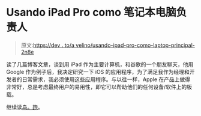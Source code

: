 # Usando iPad Pro como 笔记本电脑负责人

> 原文:[https://dev . to/a velino/usando-ipad-pro-como-laptop-principal-2n8e](https://dev.to/avelino/usando-ipad-pro-como-laptop-principal-2n8e)

读了几篇博客文章，谈到用 iPad 作为主要计算机，和谷歌的一个朋友聊天，他用 Google 作为例子后，我决定研究一下 iOS 的应用程序，为了满足我作为经理和开发者的日常需求，我必须使用这些应用程序。与以往一样，Apple 在产品上做得非常好，总是考虑最终用户的易用性，即它可以帮助他们的任何设备/软件上的板载。

继续读[鸟。跑](https://avelino.run/usando-ipad-pro-como-laptop-principal/)。